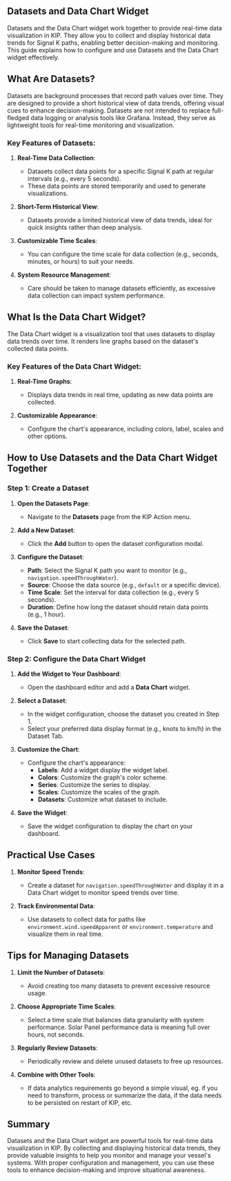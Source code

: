## Datasets and Data Chart Widget

Datasets and the Data Chart widget work together to provide real-time data visualization in KIP. They allow you to collect and display historical data trends for Signal K paths, enabling better decision-making and monitoring. This guide explains how to configure and use Datasets and the Data Chart widget effectively.

## What Are Datasets?

Datasets are background processes that record path values over time. They are designed to provide a short historical view of data trends, offering visual cues to enhance decision-making. Datasets are not intended to replace full-fledged data logging or analysis tools like Grafana. Instead, they serve as lightweight tools for real-time monitoring and visualization.

### Key Features of Datasets:
1. **Real-Time Data Collection**:
   - Datasets collect data points for a specific Signal K path at regular intervals (e.g., every 5 seconds).
   - These data points are stored temporarily and used to generate visualizations.

2. **Short-Term Historical View**:
   - Datasets provide a limited historical view of data trends, ideal for quick insights rather than deep analysis.

3. **Customizable Time Scales**:
   - You can configure the time scale for data collection (e.g., seconds, minutes, or hours) to suit your needs.

4. **System Resource Management**:
   - Care should be taken to manage datasets efficiently, as excessive data collection can impact system performance.

## What Is the Data Chart Widget?

The Data Chart widget is a visualization tool that uses datasets to display data trends over time. It renders line graphs based on the dataset's collected data points.

### Key Features of the Data Chart Widget:
1. **Real-Time Graphs**:
   - Displays data trends in real time, updating as new data points are collected.

2. **Customizable Appearance**:
   - Configure the chart's appearance, including colors, label, scales and other options.

## How to Use Datasets and the Data Chart Widget Together

### Step 1: Create a Dataset
1. **Open the Datasets Page**:
   - Navigate to the **Datasets** page from the KIP Action menu.

2. **Add a New Dataset**:
   - Click the **Add** button to open the dataset configuration modal.

3. **Configure the Dataset**:
   - **Path**: Select the Signal K path you want to monitor (e.g., `navigation.speedThroughWater`).
   - **Source**: Choose the data source (e.g., `default` or a specific device).
   - **Time Scale**: Set the interval for data collection (e.g., every 5 seconds).
   - **Duration**: Define how long the dataset should retain data points (e.g., 1 hour).

4. **Save the Dataset**:
   - Click **Save** to start collecting data for the selected path.

### Step 2: Configure the Data Chart Widget
1. **Add the Widget to Your Dashboard**:
   - Open the dashboard editor and add a **Data Chart** widget.

2. **Select a Dataset**:
   - In the widget configuration, choose the dataset you created in Step 1.
   - Select your preferred data display format (e.g., knots to km/h) in the Dataset Tab.

3. **Customize the Chart**:
   - Configure the chart's appearance:
     - **Labels**: Add a widget display the widget label.
     - **Colors**: Customize the graph's color scheme.
     - **Series**: Customize the series to display.
     - **Scales**: Customize the scales of the graph.
     - **Datasets**: Customize what dataset to include.

4. **Save the Widget**:
   - Save the widget configuration to display the chart on your dashboard.

## Practical Use Cases

1. **Monitor Speed Trends**:
   - Create a dataset for `navigation.speedThroughWater` and display it in a Data Chart widget to monitor speed trends over time.

2. **Track Environmental Data**:
   - Use datasets to collect data for paths like `environment.wind.speedApparent` or `environment.temperature` and visualize them in real time.

## Tips for Managing Datasets

1. **Limit the Number of Datasets**:
   - Avoid creating too many datasets to prevent excessive resource usage.

2. **Choose Appropriate Time Scales**:
   - Select a time scale that balances data granularity with system performance. Solar Panel performance data is meaning full over hours, not seconds.  

3. **Regularly Review Datasets**:
   - Periodically review and delete unused datasets to free up resources.

4. **Combine with Other Tools**:
   - If data analytics requirements go beyond a simple visual, eg. if you need to transform, process or summarize the data, if the data needs to be persisted on restart of KIP, etc.

## Summary

Datasets and the Data Chart widget are powerful tools for real-time data visualization in KIP. By collecting and displaying historical data trends, they provide valuable insights to help you monitor and manage your vessel's systems. With proper configuration and management, you can use these tools to enhance decision-making and improve situational awareness.
